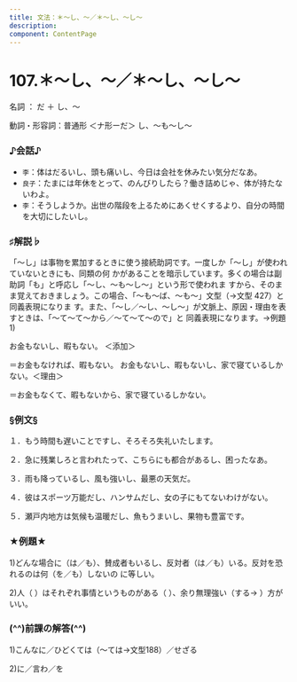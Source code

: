 ```yaml
---
title: 文法：＊～し、～／＊～し、～し～
description:
component: ContentPage
---
```



# 107.＊～し、～／＊～し、～し～
名詞 ： だ ＋ し、～

動詞・形容詞：普通形 ＜ナ形ーだ＞ し、～も～し～
### ♪会話♪
- `李`：体はだるいし、頭も痛いし、今日は会社を休みたい気分だなあ。
- `良子`：たまには年休をとって、のんびりしたら？働き詰めじゃ、体が持たないわよ。
- `李`：そうしようか。出世の階段を上るためにあくせくするより、自分の時間を大切にしたいし。
### ♯解説♭
「～し」は事物を累加するときに使う接続助詞です。一度しか「～し」が使われていないときにも、同類の何 かがあることを暗示しています。多くの場合は副助詞「も」と呼応し「～し、～も～し～」という形で使われま すから、そのまま覚えておきましょう。この場合、「～も～ば、～も～」文型（→文型 427）と同義表現になりま す。また、「～し／～し、～し～」が文脈上、原因・理由を表すときは、「～て～て～から／～て～て～ので」と 同義表現になります。→例題1)

お金もないし、暇もない。 ＜添加＞

＝お金もなければ、暇もない。 お金もないし、暇もないし、家で寝ているしかない。＜理由＞

＝お金もなくて、暇もないから、家で寝ているしかない。
### §例文§
１．もう時間も遅いことですし、そろそろ失礼いたします。

２．急に残業しろと言われたって、こちらにも都合があるし、困ったなあ。

３．雨も降っているし、風も強いし、最悪の天気だ。

４．彼はスポーツ万能だし、ハンサムだし、女の子にもてないわけがない。

５．瀬戸内地方は気候も温暖だし、魚もうまいし、果物も豊富です。
### ★例題★
1)どんな場合に（は／も）、賛成者もいるし、反対者（は／も）いる。反対を恐れるのは何（を／も）しないの に等しい。

2)人（ ）はそれぞれ事情というものがある（ ）、余り無理強い（する→ ）方がいい。
### (^^)前課の解答(^^)
1)こんなに／ひどくては（～ては→文型188）／せざる

2)に／言わ／を
